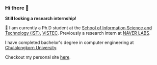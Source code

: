 ### Hi there 👋

**Still looking a research internship!**

🔭 I am currently a Ph.D student at the [School of Information Science and Technology (IST)](https://vistec.ist), [VISTEC](https://www.vistec.ac.th). Previously a research intern at [NAVER LABS](https://europe.naverlabs.com/).

I have completed bachelor's degree in computer engineering at [Chulalongkorn University](https://chula.ac.th).

Checkout my personal site [here](https://51616.github.io/).
